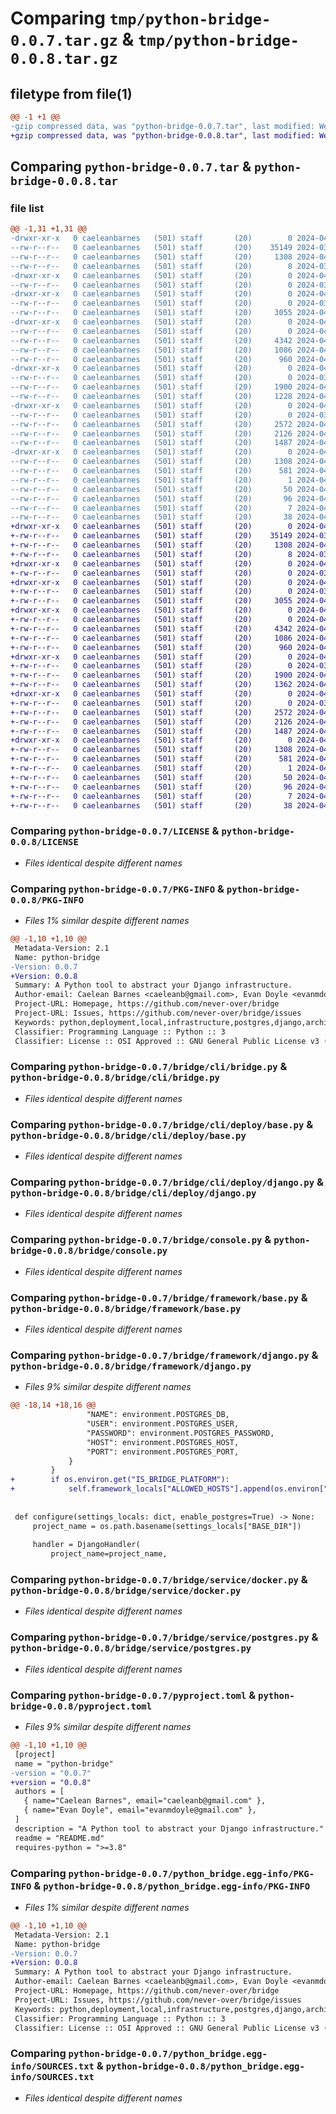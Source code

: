 # Comparing `tmp/python-bridge-0.0.7.tar.gz` & `tmp/python-bridge-0.0.8.tar.gz`

## filetype from file(1)

```diff
@@ -1 +1 @@
-gzip compressed data, was "python-bridge-0.0.7.tar", last modified: Wed Apr  3 07:29:30 2024, max compression
+gzip compressed data, was "python-bridge-0.0.8.tar", last modified: Wed Apr  3 16:30:13 2024, max compression
```

## Comparing `python-bridge-0.0.7.tar` & `python-bridge-0.0.8.tar`

### file list

```diff
@@ -1,31 +1,31 @@
-drwxr-xr-x   0 caeleanbarnes   (501) staff       (20)        0 2024-04-03 07:29:30.006170 python-bridge-0.0.7/
--rw-r--r--   0 caeleanbarnes   (501) staff       (20)    35149 2024-03-26 19:19:35.000000 python-bridge-0.0.7/LICENSE
--rw-r--r--   0 caeleanbarnes   (501) staff       (20)     1308 2024-04-03 07:29:30.005945 python-bridge-0.0.7/PKG-INFO
--rw-r--r--   0 caeleanbarnes   (501) staff       (20)        8 2024-03-26 19:19:35.000000 python-bridge-0.0.7/README.md
-drwxr-xr-x   0 caeleanbarnes   (501) staff       (20)        0 2024-04-03 07:29:30.001533 python-bridge-0.0.7/bridge/
--rw-r--r--   0 caeleanbarnes   (501) staff       (20)        0 2024-03-27 00:45:56.000000 python-bridge-0.0.7/bridge/__init__.py
-drwxr-xr-x   0 caeleanbarnes   (501) staff       (20)        0 2024-04-03 07:29:30.002076 python-bridge-0.0.7/bridge/cli/
--rw-r--r--   0 caeleanbarnes   (501) staff       (20)        0 2024-03-27 22:30:18.000000 python-bridge-0.0.7/bridge/cli/__init__.py
--rw-r--r--   0 caeleanbarnes   (501) staff       (20)     3055 2024-04-03 01:58:27.000000 python-bridge-0.0.7/bridge/cli/bridge.py
-drwxr-xr-x   0 caeleanbarnes   (501) staff       (20)        0 2024-04-03 07:29:30.002881 python-bridge-0.0.7/bridge/cli/deploy/
--rw-r--r--   0 caeleanbarnes   (501) staff       (20)        0 2024-04-01 20:56:09.000000 python-bridge-0.0.7/bridge/cli/deploy/__init__.py
--rw-r--r--   0 caeleanbarnes   (501) staff       (20)     4342 2024-04-03 07:27:17.000000 python-bridge-0.0.7/bridge/cli/deploy/base.py
--rw-r--r--   0 caeleanbarnes   (501) staff       (20)     1086 2024-04-03 05:37:16.000000 python-bridge-0.0.7/bridge/cli/deploy/django.py
--rw-r--r--   0 caeleanbarnes   (501) staff       (20)      960 2024-04-03 01:27:55.000000 python-bridge-0.0.7/bridge/console.py
-drwxr-xr-x   0 caeleanbarnes   (501) staff       (20)        0 2024-04-03 07:29:30.003713 python-bridge-0.0.7/bridge/framework/
--rw-r--r--   0 caeleanbarnes   (501) staff       (20)        0 2024-03-26 19:48:24.000000 python-bridge-0.0.7/bridge/framework/__init__.py
--rw-r--r--   0 caeleanbarnes   (501) staff       (20)     1900 2024-04-03 01:07:39.000000 python-bridge-0.0.7/bridge/framework/base.py
--rw-r--r--   0 caeleanbarnes   (501) staff       (20)     1228 2024-04-03 01:58:36.000000 python-bridge-0.0.7/bridge/framework/django.py
-drwxr-xr-x   0 caeleanbarnes   (501) staff       (20)        0 2024-04-03 07:29:30.004383 python-bridge-0.0.7/bridge/service/
--rw-r--r--   0 caeleanbarnes   (501) staff       (20)        0 2024-03-26 19:52:25.000000 python-bridge-0.0.7/bridge/service/__init__.py
--rw-r--r--   0 caeleanbarnes   (501) staff       (20)     2572 2024-04-03 01:59:22.000000 python-bridge-0.0.7/bridge/service/docker.py
--rw-r--r--   0 caeleanbarnes   (501) staff       (20)     2126 2024-04-03 04:37:20.000000 python-bridge-0.0.7/bridge/service/postgres.py
--rw-r--r--   0 caeleanbarnes   (501) staff       (20)     1487 2024-04-03 07:29:02.000000 python-bridge-0.0.7/pyproject.toml
-drwxr-xr-x   0 caeleanbarnes   (501) staff       (20)        0 2024-04-03 07:29:30.005678 python-bridge-0.0.7/python_bridge.egg-info/
--rw-r--r--   0 caeleanbarnes   (501) staff       (20)     1308 2024-04-03 07:29:29.000000 python-bridge-0.0.7/python_bridge.egg-info/PKG-INFO
--rw-r--r--   0 caeleanbarnes   (501) staff       (20)      581 2024-04-03 07:29:29.000000 python-bridge-0.0.7/python_bridge.egg-info/SOURCES.txt
--rw-r--r--   0 caeleanbarnes   (501) staff       (20)        1 2024-04-03 07:29:29.000000 python-bridge-0.0.7/python_bridge.egg-info/dependency_links.txt
--rw-r--r--   0 caeleanbarnes   (501) staff       (20)       50 2024-04-03 07:29:29.000000 python-bridge-0.0.7/python_bridge.egg-info/entry_points.txt
--rw-r--r--   0 caeleanbarnes   (501) staff       (20)       96 2024-04-03 07:29:29.000000 python-bridge-0.0.7/python_bridge.egg-info/requires.txt
--rw-r--r--   0 caeleanbarnes   (501) staff       (20)        7 2024-04-03 07:29:29.000000 python-bridge-0.0.7/python_bridge.egg-info/top_level.txt
--rw-r--r--   0 caeleanbarnes   (501) staff       (20)       38 2024-04-03 07:29:30.006211 python-bridge-0.0.7/setup.cfg
+drwxr-xr-x   0 caeleanbarnes   (501) staff       (20)        0 2024-04-03 16:30:13.662610 python-bridge-0.0.8/
+-rw-r--r--   0 caeleanbarnes   (501) staff       (20)    35149 2024-03-26 19:19:35.000000 python-bridge-0.0.8/LICENSE
+-rw-r--r--   0 caeleanbarnes   (501) staff       (20)     1308 2024-04-03 16:30:13.662357 python-bridge-0.0.8/PKG-INFO
+-rw-r--r--   0 caeleanbarnes   (501) staff       (20)        8 2024-03-26 19:19:35.000000 python-bridge-0.0.8/README.md
+drwxr-xr-x   0 caeleanbarnes   (501) staff       (20)        0 2024-04-03 16:30:13.657979 python-bridge-0.0.8/bridge/
+-rw-r--r--   0 caeleanbarnes   (501) staff       (20)        0 2024-03-27 00:45:56.000000 python-bridge-0.0.8/bridge/__init__.py
+drwxr-xr-x   0 caeleanbarnes   (501) staff       (20)        0 2024-04-03 16:30:13.658705 python-bridge-0.0.8/bridge/cli/
+-rw-r--r--   0 caeleanbarnes   (501) staff       (20)        0 2024-03-27 22:30:18.000000 python-bridge-0.0.8/bridge/cli/__init__.py
+-rw-r--r--   0 caeleanbarnes   (501) staff       (20)     3055 2024-04-03 01:58:27.000000 python-bridge-0.0.8/bridge/cli/bridge.py
+drwxr-xr-x   0 caeleanbarnes   (501) staff       (20)        0 2024-04-03 16:30:13.659525 python-bridge-0.0.8/bridge/cli/deploy/
+-rw-r--r--   0 caeleanbarnes   (501) staff       (20)        0 2024-04-01 20:56:09.000000 python-bridge-0.0.8/bridge/cli/deploy/__init__.py
+-rw-r--r--   0 caeleanbarnes   (501) staff       (20)     4342 2024-04-03 07:27:17.000000 python-bridge-0.0.8/bridge/cli/deploy/base.py
+-rw-r--r--   0 caeleanbarnes   (501) staff       (20)     1086 2024-04-03 05:37:16.000000 python-bridge-0.0.8/bridge/cli/deploy/django.py
+-rw-r--r--   0 caeleanbarnes   (501) staff       (20)      960 2024-04-03 01:27:55.000000 python-bridge-0.0.8/bridge/console.py
+drwxr-xr-x   0 caeleanbarnes   (501) staff       (20)        0 2024-04-03 16:30:13.660400 python-bridge-0.0.8/bridge/framework/
+-rw-r--r--   0 caeleanbarnes   (501) staff       (20)        0 2024-03-26 19:48:24.000000 python-bridge-0.0.8/bridge/framework/__init__.py
+-rw-r--r--   0 caeleanbarnes   (501) staff       (20)     1900 2024-04-03 01:07:39.000000 python-bridge-0.0.8/bridge/framework/base.py
+-rw-r--r--   0 caeleanbarnes   (501) staff       (20)     1362 2024-04-03 16:23:57.000000 python-bridge-0.0.8/bridge/framework/django.py
+drwxr-xr-x   0 caeleanbarnes   (501) staff       (20)        0 2024-04-03 16:30:13.661015 python-bridge-0.0.8/bridge/service/
+-rw-r--r--   0 caeleanbarnes   (501) staff       (20)        0 2024-03-26 19:52:25.000000 python-bridge-0.0.8/bridge/service/__init__.py
+-rw-r--r--   0 caeleanbarnes   (501) staff       (20)     2572 2024-04-03 01:59:22.000000 python-bridge-0.0.8/bridge/service/docker.py
+-rw-r--r--   0 caeleanbarnes   (501) staff       (20)     2126 2024-04-03 04:37:20.000000 python-bridge-0.0.8/bridge/service/postgres.py
+-rw-r--r--   0 caeleanbarnes   (501) staff       (20)     1487 2024-04-03 16:29:43.000000 python-bridge-0.0.8/pyproject.toml
+drwxr-xr-x   0 caeleanbarnes   (501) staff       (20)        0 2024-04-03 16:30:13.662058 python-bridge-0.0.8/python_bridge.egg-info/
+-rw-r--r--   0 caeleanbarnes   (501) staff       (20)     1308 2024-04-03 16:30:13.000000 python-bridge-0.0.8/python_bridge.egg-info/PKG-INFO
+-rw-r--r--   0 caeleanbarnes   (501) staff       (20)      581 2024-04-03 16:30:13.000000 python-bridge-0.0.8/python_bridge.egg-info/SOURCES.txt
+-rw-r--r--   0 caeleanbarnes   (501) staff       (20)        1 2024-04-03 16:30:13.000000 python-bridge-0.0.8/python_bridge.egg-info/dependency_links.txt
+-rw-r--r--   0 caeleanbarnes   (501) staff       (20)       50 2024-04-03 16:30:13.000000 python-bridge-0.0.8/python_bridge.egg-info/entry_points.txt
+-rw-r--r--   0 caeleanbarnes   (501) staff       (20)       96 2024-04-03 16:30:13.000000 python-bridge-0.0.8/python_bridge.egg-info/requires.txt
+-rw-r--r--   0 caeleanbarnes   (501) staff       (20)        7 2024-04-03 16:30:13.000000 python-bridge-0.0.8/python_bridge.egg-info/top_level.txt
+-rw-r--r--   0 caeleanbarnes   (501) staff       (20)       38 2024-04-03 16:30:13.662661 python-bridge-0.0.8/setup.cfg
```

### Comparing `python-bridge-0.0.7/LICENSE` & `python-bridge-0.0.8/LICENSE`

 * *Files identical despite different names*

### Comparing `python-bridge-0.0.7/PKG-INFO` & `python-bridge-0.0.8/PKG-INFO`

 * *Files 1% similar despite different names*

```diff
@@ -1,10 +1,10 @@
 Metadata-Version: 2.1
 Name: python-bridge
-Version: 0.0.7
+Version: 0.0.8
 Summary: A Python tool to abstract your Django infrastructure.
 Author-email: Caelean Barnes <caeleanb@gmail.com>, Evan Doyle <evanmdoyle@gmail.com>
 Project-URL: Homepage, https://github.com/never-over/bridge
 Project-URL: Issues, https://github.com/never-over/bridge/issues
 Keywords: python,deployment,local,infrastructure,postgres,django,architecture
 Classifier: Programming Language :: Python :: 3
 Classifier: License :: OSI Approved :: GNU General Public License v3 (GPLv3)
```

### Comparing `python-bridge-0.0.7/bridge/cli/bridge.py` & `python-bridge-0.0.8/bridge/cli/bridge.py`

 * *Files identical despite different names*

### Comparing `python-bridge-0.0.7/bridge/cli/deploy/base.py` & `python-bridge-0.0.8/bridge/cli/deploy/base.py`

 * *Files identical despite different names*

### Comparing `python-bridge-0.0.7/bridge/cli/deploy/django.py` & `python-bridge-0.0.8/bridge/cli/deploy/django.py`

 * *Files identical despite different names*

### Comparing `python-bridge-0.0.7/bridge/console.py` & `python-bridge-0.0.8/bridge/console.py`

 * *Files identical despite different names*

### Comparing `python-bridge-0.0.7/bridge/framework/base.py` & `python-bridge-0.0.8/bridge/framework/base.py`

 * *Files identical despite different names*

### Comparing `python-bridge-0.0.7/bridge/framework/django.py` & `python-bridge-0.0.8/bridge/framework/django.py`

 * *Files 9% similar despite different names*

```diff
@@ -18,14 +18,16 @@
                 "NAME": environment.POSTGRES_DB,
                 "USER": environment.POSTGRES_USER,
                 "PASSWORD": environment.POSTGRES_PASSWORD,
                 "HOST": environment.POSTGRES_HOST,
                 "PORT": environment.POSTGRES_PORT,
             }
         }
+        if os.environ.get("IS_BRIDGE_PLATFORM"):
+            self.framework_locals["ALLOWED_HOSTS"].append(os.environ["BRIDGE_HOST"])
 
 
 def configure(settings_locals: dict, enable_postgres=True) -> None:
     project_name = os.path.basename(settings_locals["BASE_DIR"])
 
     handler = DjangoHandler(
         project_name=project_name,
```

### Comparing `python-bridge-0.0.7/bridge/service/docker.py` & `python-bridge-0.0.8/bridge/service/docker.py`

 * *Files identical despite different names*

### Comparing `python-bridge-0.0.7/bridge/service/postgres.py` & `python-bridge-0.0.8/bridge/service/postgres.py`

 * *Files identical despite different names*

### Comparing `python-bridge-0.0.7/pyproject.toml` & `python-bridge-0.0.8/pyproject.toml`

 * *Files 9% similar despite different names*

```diff
@@ -1,10 +1,10 @@
 [project]
 name = "python-bridge"
-version = "0.0.7"
+version = "0.0.8"
 authors = [
   { name="Caelean Barnes", email="caeleanb@gmail.com" },
   { name="Evan Doyle", email="evanmdoyle@gmail.com" },
 ]
 description = "A Python tool to abstract your Django infrastructure."
 readme = "README.md"
 requires-python = ">=3.8"
```

### Comparing `python-bridge-0.0.7/python_bridge.egg-info/PKG-INFO` & `python-bridge-0.0.8/python_bridge.egg-info/PKG-INFO`

 * *Files 1% similar despite different names*

```diff
@@ -1,10 +1,10 @@
 Metadata-Version: 2.1
 Name: python-bridge
-Version: 0.0.7
+Version: 0.0.8
 Summary: A Python tool to abstract your Django infrastructure.
 Author-email: Caelean Barnes <caeleanb@gmail.com>, Evan Doyle <evanmdoyle@gmail.com>
 Project-URL: Homepage, https://github.com/never-over/bridge
 Project-URL: Issues, https://github.com/never-over/bridge/issues
 Keywords: python,deployment,local,infrastructure,postgres,django,architecture
 Classifier: Programming Language :: Python :: 3
 Classifier: License :: OSI Approved :: GNU General Public License v3 (GPLv3)
```

### Comparing `python-bridge-0.0.7/python_bridge.egg-info/SOURCES.txt` & `python-bridge-0.0.8/python_bridge.egg-info/SOURCES.txt`

 * *Files identical despite different names*


